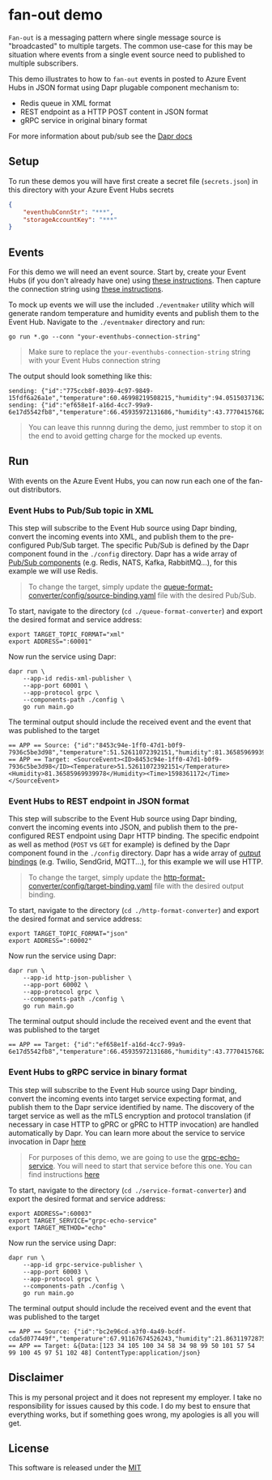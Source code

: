 # fan-out demo 

`Fan-out` is a messaging pattern where single message source is "broadcasted" to multiple targets. The common use-case for this may be situation where events from a single event source need to published to multiple subscribers.

This demo illustrates to how to `fan-out` events in posted to Azure Event Hubs in JSON format using Dapr plugable component mechanism to:

* Redis queue in XML format 
* REST endpoint as a HTTP POST content in JSON format 
* gRPC service in original binary format 

For more information about pub/sub see the [Dapr docs](https://github.com/dapr/docs/tree/master/concepts/publish-subscribe-messaging)

## Setup 

To run these demos you will have first create a secret file (`secrets.json`) in this directory with your Azure Event Hubs secrets

```json
{
    "eventhubConnStr": "***",
    "storageAccountKey": "***"
}
```

## Events 

For this demo we will need an event source. Start by, create your Event Hubs (if you don't already have one) using [these instructions](https://docs.microsoft.com/en-us/azure/event-hubs/event-hubs-create). Then capture the connection string using [these instructions](https://docs.microsoft.com/en-us/azure/event-hubs/event-hubs-get-connection-string). 

To mock up events we will use the included `./eventmaker` utility which will generate random temperature and humidity events and publish them to the Event Hub. Navigate to the `./eventmaker` directory and run:

```shell
go run *.go --conn "your-eventhubs-connection-string"
```

> Make sure to replace the `your-eventhubs-connection-string` string with your Event Hubs connection string

The output should look something like this:

```shell
sending: {"id":"775ccb8f-8039-4c97-9849-15fdf6a26a1e","temperature":60.46998219508215,"humidity":94.05150371362079,"time":1598373738}
sending: {"id":"ef658e1f-a16d-4cc7-99a9-6e17d5542fb8","temperature":66.45935972131686,"humidity":43.77704157682614,"time":1598373740}
```

> You can leave this runnng during the demo, just remmber to stop it on the end to avoid getting charge for the mocked up events. 

## Run 

With events on the Azure Event Hubs, you can now run each one of the fan-out distributors.

### Event Hubs to Pub/Sub topic in XML

This step will subscribe to the Event Hub source using Dapr binding, convert the incoming events into XML, and publish them to the pre-configured Pub/Sub target. The specific Pub/Sub is defined by the Dapr component found in the `./config` directory. Dapr has a wide array of [Pub/Sub components](https://github.com/dapr/components-contrib/tree/master/pubsub#pub-sub) (e.g. Redis, NATS, Kafka, RabbitMQ...), for this example we will use Redis. 

> To change the target, simply update the [queue-format-converter/config/source-binding.yaml](./queue-format-converter/config/source-binding.yaml) file with the desired Pub/Sub.

To start, navigate to the directory (`cd ./queue-format-converter`) and export the desired format and service address:

```shell
export TARGET_TOPIC_FORMAT="xml" 
export ADDRESS=":60001"
```

Now run the service using Dapr:

```shell
dapr run \
    --app-id redis-xml-publisher \
    --app-port 60001 \
    --app-protocol grpc \
    --components-path ./config \
    go run main.go
```

The terminal output should include the received event and the event that was published to the target

```shell
== APP == Source: {"id":"8453c94e-1ff0-47d1-b0f9-7936c5be3d98","temperature":51.52611072392151,"humidity":81.36585969939978,"time":1598361172}
== APP == Target: <SourceEvent><ID>8453c94e-1ff0-47d1-b0f9-7936c5be3d98</ID><Temperature>51.52611072392151</Temperature><Humidity>81.36585969939978</Humidity><Time>1598361172</Time></SourceEvent>
```

### Event Hubs to REST endpoint in JSON format

This step will subscribe to the Event Hub source using Dapr binding, convert the incoming events into JSON, and publish them to the pre-configured REST endpoint using Dapr HTTP binding. The specific endpoint as well as method (`POST` vs `GET` for example) is defined by the Dapr component found in the `./config` directory. Dapr has a wide array of [output bindings](https://github.com/dapr/docs/tree/master/concepts/bindings#supported-bindings-and-specs) (e.g. Twilio, SendGrid, MQTT...), for this example we will use HTTP. 

> To change the target, simply update the [http-format-converter/config/target-binding.yaml](./http-format-converter/config/target-binding.yaml) file with the desired output binding.

To start, navigate to the directory (`cd ./http-format-converter`) and export the desired format and service address:

```shell
export TARGET_TOPIC_FORMAT="json" 
export ADDRESS=":60002"
```

Now run the service using Dapr:

```shell
dapr run \
    --app-id http-json-publisher \
    --app-port 60002 \
    --app-protocol grpc \
    --components-path ./config \
    go run main.go
```

The terminal output should include the received event and the event that was published to the target

```shell
== APP == Target: {"id":"ef658e1f-a16d-4cc7-99a9-6e17d5542fb8","temperature":66.45935972131686,"humidity":43.77704157682614,"time":1598373740}
```

### Event Hubs to gRPC service in binary format 

This step will subscribe to the Event Hub source using Dapr binding, convert the incoming events into target service expecting format, and publish them to the Dapr service identified by name. The discovery of the target service as well as the mTLS encryption and protocol translation (if necessary in case HTTP to gPRC or gPRC to HTTP invocation) are handled automatically by Dapr. You can learn more about the service to service invocation in Dapr [here](https://github.com/dapr/docs/blob/master/concepts/service-invocation/README.md#service-invocation)

> For purposes of this demo, we are going to use the [grpc-echo-service](../grpc-echo-service). You will need to start that service before this one. You can find instructions [here](../grpc-echo-service)

To start, navigate to the directory (`cd ./service-format-converter`) and export the desired format and service address:

```shell
export ADDRESS=":60003"
export TARGET_SERVICE="grpc-echo-service"
export TARGET_METHOD="echo"
```

Now run the service using Dapr:

```shell
dapr run \
    --app-id grpc-service-publisher \
    --app-port 60003 \
    --app-protocol grpc \
    --components-path ./config \
    go run main.go
```

The terminal output should include the received event and the event that was published to the target

```shell
== APP == Source: {"id":"bc2e96cd-a3f0-4a49-bcdf-cda5d077449f","temperature":67.91167674526243,"humidity":21.8631197287505,"time":1598376230}
== APP == Target: &{Data:[123 34 105 100 34 58 34 98 99 50 101 57 54 99 100 45 97 51 102 48] ContentType:application/json}
```

## Disclaimer

This is my personal project and it does not represent my employer. I take no responsibility for issues caused by this code. I do my best to ensure that everything works, but if something goes wrong, my apologies is all you will get.

## License

This software is released under the [MIT](./LICENSE)

